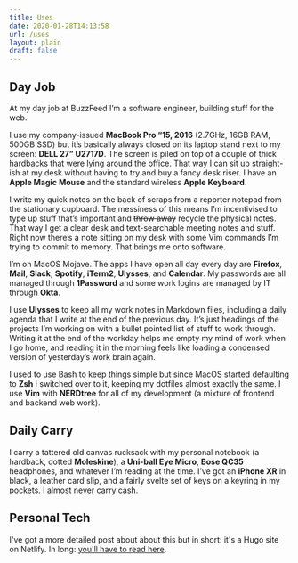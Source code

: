 ```yaml
---
title: Uses
date: 2020-01-28T14:13:58
url: /uses
layout: plain
draft: false
---
```


## Day Job
At my day job at BuzzFeed I’m a software engineer, building stuff for the web.

I use my company-issued **MacBook Pro “15, 2016** (2.7GHz, 16GB RAM, 500GB SSD) but it’s basically always closed on its laptop stand next to my screen: **DELL 27” U2717D**. The screen is piled on top of a couple of thick hardbacks that were lying around the office. That way I can sit up straight-ish at my desk without having to try and buy a fancy desk riser. I have an **Apple Magic Mouse** and the standard wireless **Apple Keyboard**.

I write my quick notes on the back of scraps from a reporter notepad from the stationary cupboard. The messiness of this means I’m incentivised to type up stuff that’s important and ~~throw away~~ recycle the physical notes. That way I get a clear desk and text-searchable meeting notes and stuff. Right now there’s a note sitting on my desk with some Vim commands I’m trying to commit to memory. That brings me onto software.

I’m on MacOS Mojave. The apps I have open all day every day are **Firefox**, **Mail**, **Slack**, **Spotify**, **iTerm2**, **Ulysses**, and **Calendar**. My passwords are all managed through **1Password** and some work logins are managed by IT through **Okta**.

I use **Ulysses** to keep all my work notes in Markdown files, including a daily agenda that I write at the end of the previous day. It’s just headings of the projects I’m working on with a bullet pointed list of stuff to work through. Writing it at the end of the workday helps me empty my mind of work when I go home, and reading it in the morning feels like loading a condensed version of yesterday’s work brain again.

I used to use Bash to keep things simple but since MacOS started defaulting to **Zsh** I switched over to it, keeping my dotfiles almost exactly the same. I use **Vim** with **NERDtree** for all of my development (a mixture of frontend and backend web work).

## Daily Carry
I carry a tattered old canvas rucksack with my personal notebook (a hardback, dotted **Moleskine**), a **Uni-ball Eye Micro**, **Bose QC35** headphones, and whatever I’m reading at the time. I’ve got an **iPhone XR** in black, a leather card slip, and a fairly svelte set of keys on a keyring in my pockets. I almost never carry cash.

## Personal Tech
I've got a more detailed post about about this but in short: it's a Hugo site on Netlify. In long: [you'll have to read here](https://jackreid.xyz/post/how-this-site-works/).
